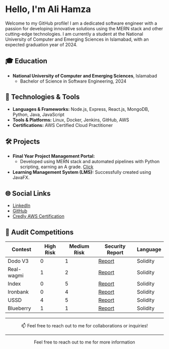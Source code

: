 

<!-- Your Name and Introduction -->

# Hello, I'm Ali Hamza

Welcome to my GitHub profile! I am a dedicated software engineer with a passion for developing innovative solutions using the MERN stack and other cutting-edge technologies. I am currently a student at the National University of Computer and Emerging Sciences in Islamabad, with an expected graduation year of 2024.

## 🎓 Education
- **National University of Computer and Emerging Sciences**, Islamabad
  - Bachelor of Science in Software Engineering,  2024

## 🔧 Technologies & Tools
- **Languages & Frameworks:** Node.js, Express, React.js, MongoDB, Python, Java, JavaScript
- **Tools & Platforms:** Linux, Docker, Jenkins, GitHub, AWS
- **Certifications:** AWS Certified Cloud Practitioner

## 🛠️ Projects
- **Final Year Project Management Portal:**
  - Developed using MERN stack and automated pipelines with Python scripting, earning an A grade. [Click](https://github.com/hamza442-ali/backend_DepEase/tree/hamza)
- **Learning Management System (LMS):** Successfully created using JavaFX.

## 🌐 Social Links
- [LinkedIn](https://www.linkedin.com/in/hamza-azam/)
- [GitHub](https://github.com/hamza442-ali)
- [Credly AWS Certification](https://www.credly.com/badges/f9c545d5-28de-471a-808a-d7d41b062741)

## 📜 Audit Competitions
| Contest | High Risk | Medium Risk | Security Report | Language |
|---------|-----------|-------------|-----------------|----------|
| Dodo V3 | 0 | 1 | [Report](https://audits.sherlock.xyz/contests/89/report) | Solidity |
| Real-wagmi | 1 | 2 | [Report](https://audits.sherlock.xyz/contests/88/report) | Solidity |
| Index | 0 | 5 | [Report](https://audits.sherlock.xyz/contests/81/report) | Solidity |
| Ironbank | 0 | 4 | [Report](https://audits.sherlock.xyz/contests/84/report) | Solidity |
| USSD | 4 | 5 | [Report](https://audits.sherlock.xyz/contests/82/report) | Solidity |
| Blueberry | 1 | 1 | [Report](https://audits.sherlock.xyz/contests/69/report) | Solidity |

---

<p align="center">
  📫 Feel free to reach out to me for collaborations or inquiries!
</p>




<!-- GitHub Stats 
 📈 GitHub Stats

![GitHub Stats](https://github-readme-stats.vercel.app/api?username=Nabeel-javaid&show_icons=true&count_private=true&hide=contribs,prs&theme=radical)-->

<!-- Technologies & Tools 
## 🛠 Technologies & Tools

- List some of the technologies and tools you use, e.g. languages, frameworks, etc.
-->
<!-- Featured Repositories 
## 📚 Featured Issues (Solo)

- [Issue 1](https://github.com/code-423n4/2023-06-lybra-findings/issues/484)
- [Issue 2](https://github.com/sherlock-audit/2023-04-hubble-exchange-judging/issues/234)-->



---
<p align="center">
  Feel free to reach out to me for more information
</p>

<!--
**hamza442-ali/hamza442-ali** is a ✨ _special_ ✨ repository because its `README.md` (this file) appears on your GitHub profile.

- 🔭 I’m currently working on ...
- 🌱 I’m currently learning ...
- 👯 I’m looking to collaborate on ...
- 🤔 I’m looking for help with ...
- 💬 Ask me about ...
- 📫 How to reach me: ...
- 😄 Pronouns: ...
- ⚡ Fun fact: ...
-->

